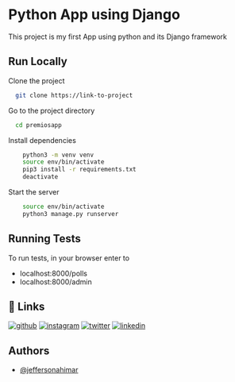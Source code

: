 
# Python App using Django

This project is my first App using python and its Django framework


## Run Locally

Clone the project

```bash
  git clone https://link-to-project
```

Go to the project directory

```bash
  cd premiosapp
```

Install dependencies

```bash
    python3 -m venv venv
    source env/bin/activate
    pip3 install -r requirements.txt
    deactivate
```

Start the server

```bash
    source env/bin/activate
    python3 manage.py runserver
```


## Running Tests

To run tests, in your browser enter to
- localhost:8000/polls
- localhost:8000/admin

## 🔗 Links
[![github](https://img.shields.io/badge/GitHub-100000?style=for-the-badge&logo=github&logoColor=white)](https://github.com/JeffersonAhimar)
[![instagram](https://img.shields.io/badge/Instagram-E4405F?style=for-the-badge&logo=instagram&logoColor=white)](https://www.instagram.com/jeffersonahimar/)
[![twitter](https://img.shields.io/badge/twitter-1DA1F2?style=for-the-badge&logo=twitter&logoColor=white)](https://twitter.com/JeffersonAhimar)
[![linkedin](https://img.shields.io/badge/linkedin-0A66C2?style=for-the-badge&logo=linkedin&logoColor=white)](https://www.linkedin.com/in/jefferson-ahimar-huaman-perez-45a642249/)



## Authors

- [@jeffersonahimar](https://github.com/JeffersonAhimar)

